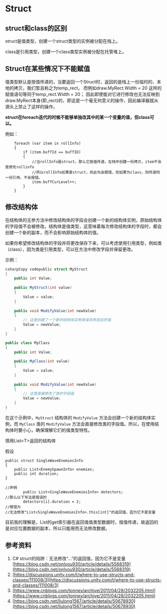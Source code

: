 # Struct

## struct和class的区别

struct是值类型，创建一个struct类型的实例被分配在栈上。

class是引用类型，创建一个class类型实例被分配在托管堆上。

## Struct在某些情况下不能赋值

值类型默认是按值传递的，当要返回一个Struct时，返回的是栈上一份临时的、本地的拷贝，我们暂且称之为temp\_rect， 而例如draw.MyRect.Width = 20 这样的赋值语句等同于temp\_rect.Width = 20； 因此即使能对它进行修改也无法反映到draw.MyRect本身(即\_rect)的，即这是一个毫无何意义的操作，因此编译器就从源头上禁止了这样的操作。

**struct在foreach迭代的时候不能够单独改其中的某一个变量的值，但class可以。**

例如：

```
    foreach (var item in rollInfo)
    {
        if (item.buffId == buffID)
        {
            //当rollInfo是struct，那么它按值传递，在栈中创建一份拷贝，item不会是原先rollinfo
            //所以rollInfo如果是struct，则此句会报错，但如果为class，则传递同一份引用，不会报错。
            item.buffCurLevel++;
        }
    }
```

## 修改结构体

在结构体的无参方法中修改结构体的字段会创建一个新的结构体实例，原始结构体的字段值不会被修改。结构体是值类型，这意味着每次修改结构体的字段时，都会创建一个新的副本，而不会影响原始结构体的值。

如果你希望修改结构体的字段并将更改保存下来，可以考虑使用引用类型，例如类（class），因为类是引用类型，可以在方法中修改字段并保留更改。

示例：

```csharp
csharpCopy codepublic struct MyStruct
{
    public int Value;
    
    public MyStruct(int value)
    {
        Value = value;
    }
    
    public void ModifyValue(int newValue)
    {
        // 这里创建了一个新的结构体实例来保存修改后的值
        Value = newValue;
    }
}

public class MyClass
{
    public int Value;
    
    public MyClass(int value)
    {
        Value = value;
    }
    
    public void ModifyValue(int newValue)
    {
        // 这里直接修改了类的字段值
        Value = newValue;
    }
}
```

在这个示例中，`MyStruct` 结构体的 `ModifyValue` 方法会创建一个新的结构体实例，而 `MyClass` 类的 `ModifyValue` 方法会直接修改类的字段值。所以，在使用结构体时要小心，确保理解它们的值类型特性。

慎用List\<T>返回的结构体

假设

```
public struct SingleWaveEnemiesInfo
{
    public List<EnemySpawnInfo> enemies;
    public int duration;
}

//声明
        public List<SingleWaveEnemiesInfo> detectors;
//那么以下写法是错误的
        detectors[i].duration = 2;
//报错为
//无法修改"List<SingleWaveEnemiesInfo>.this[int]"的返回值，因为它不是变量
```

目前我的理解是，List的get索引器在返回值值类型数据时，按值传递，故返回的是对应位置数据的副本，所以只能用而无法修改数据。

## 参考资料

1. C# struct的陷阱：无法修改“...”的返回值，因为它不是变量 [https://blog.csdn.net/onlyou930/article/details/5568319](https://blog.csdn.net/onlyou930/article/details/5568319)
2. [https://discussions.unity.com/t/where-to-use-structs-and-classes/111008/3](https://discussions.unity.com/t/where-to-use-structs-and-classes/111008/3)
3. [https://www.cnblogs.com/tonney/archive/2011/04/28/2032205.html](https://www.cnblogs.com/tonney/archive/2011/04/28/2032205.html)
4. [https://blog.csdn.net/liulong1567/article/details/50678930](https://blog.csdn.net/liulong1567/article/details/50678930)
